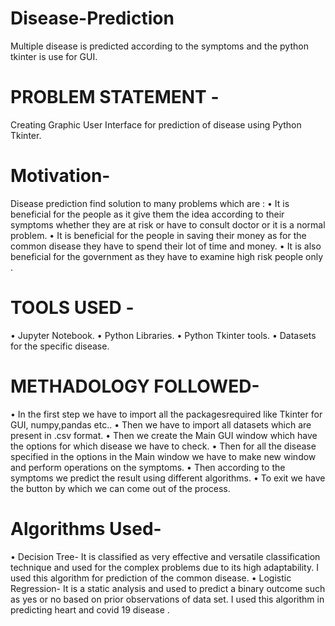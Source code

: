 # Disease-Prediction
Multiple disease is predicted according to the symptoms and the python tkinter is use for GUI.

# PROBLEM STATEMENT -  
Creating Graphic User Interface for prediction of disease using Python Tkinter.

# Motivation-  
Disease prediction find solution to many problems which are :
•	It is beneficial for the people as it give them the idea according to their symptoms whether they are at risk or have to consult doctor or it is a normal problem.
•	It is beneficial for the people in saving their money as for the common disease they have to spend their lot of time and money.
•	It is also beneficial for the government as they have to examine high risk people only .

# TOOLS USED -  
•	Jupyter Notebook.
•	Python Libraries.
•	Python Tkinter tools.
•	Datasets for the specific disease.



# METHADOLOGY FOLLOWED-

•	In the first step we have to import all the packagesrequired like Tkinter for GUI, numpy,pandas etc..
•	Then we have to import all datasets which are present in .csv format.
•	Then we create the Main GUI window which have the options for which disease we have to check.
•	Then for all the disease specified in the options in the Main window we have to make new window and perform operations on the symptoms.
•	Then according to the symptoms we predict the result using different algorithms.
•	To exit we have the button by which we can come out of the process.




# Algorithms Used-
•	Decision Tree- It is classified as very effective and versatile classification technique and used for the complex problems due to its high adaptability. I used this algorithm for prediction of the common disease.
•	Logistic Regression- It is a static analysis and used to predict a binary outcome such as yes or no based on prior observations of data set. I used this algorithm in predicting heart and covid 19 disease .

